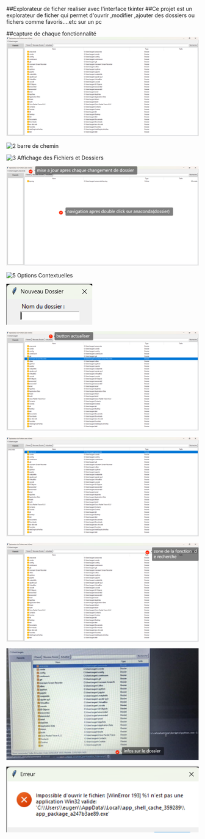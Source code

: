 ##Explorateur de ficher realiser avec l'interface tkinter
##Ce projet est un explorateur de ficher qui permet d'ouvrir ,modifier ,ajouter des dossiers ou fichers comme favoris....etc sur un pc

##capture de chaque fonctionnalité
![1 et 9 Interface Graphique  et interface visuelle ](interface.png)

![2 barre de chemin ](barre_chemin.png)

![3 Affichage des Fichiers et Dossiers](affichage_doosier_ficher.png)


![4 Navigation ](navigation.png)


![5 Options Contextuelles ](option.jpg)

![6  Création de Nouveaux Dossiers voici la boite qui s'ouvre apres click sur le boutton nouveau dossier ](nouveau_dossier.png)

![8 button actualiser ](actuliser.png)

![10 affichage dossier ou ficher favoris](favoris.png)

![11 fonctionnalite de recherche](recherche.png)

![12 Ajoutez des informations sur les fichiers sélectionnés taille, dates...etc](date.jpg)

![13 Gestion d'erreur](gestion_erreur.png)





